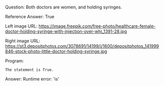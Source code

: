 Question: Both doctors are women, and holding syringes.

Reference Answer: True

Left image URL: https://image.freepik.com/free-photo/healthcare-female-doctor-holding-syringe-with-injection-over-whi_1391-28.jpg

Right image URL: https://st3.depositphotos.com/3078691/14199/i/1600/depositphotos_141999846-stock-photo-little-doctor-holding-syringe.jpg

Program:

```
The statement is True.
```
Answer: Runtime error: 'is'

